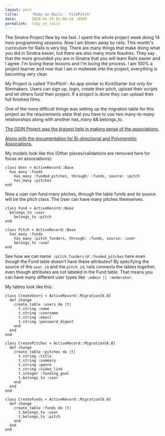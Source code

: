 ```yaml
---
layout: post
title:      "Ruby on Rails - FilmPitch"
date:       2020-01-29 01:06:10 -0500
permalink:  ruby_on_rails
---
```



The Sinatra Project flew by me fast. I spent the whole project week doing 14 hour programming sessions. Now I am blown away by rails. This month's curriculum for Rails is very big. There are many things that make doing what you did in Sinatra easier, but there are also  many more feautres. They say that the more grounded you are in Sinatra that you will learn Rails easier and I agree. I'm loving these lessons and I'm loving the process. I am 100% a project learner and now that I am in midweek into the project, everything is becoming very clear. 

My Project is called 'FilmPitch': An app similar to KickStarter but only for filmmakers. Users can sign up, login, create their pitch, upload their scripts and let others fund their project. If a project is done they can upload their full finished films.

One of the more difficult things was setting up the migration table for this project as the requirements state that you have to use two many-to-many relationships along with another has_many && belongs_to.

[The ODIN Project was the biggest help in making sense of the associations.](https://www.theodinproject.com/courses/ruby-on-rails/lessons/active-record-associations)

[Along with the documentation for Bi-directional and Polymorphic Associations.](https://guides.rubyonrails.org/association_basics.html#bi-directional-associations)

My models look like this (Other pieces/validations are removed here for focus on associations):

```
class User < ActiveRecord::Base
  has_many :funds
	has_many :funded_pitches, through: :funds, source: :pitch
	has_many :pitches
end
```

Now a user can fund many pitches, through the table funds and its source will be the pitch class. The User can have many pitches themselves.

```
class Fund < ActiveRecord::Base
  belongs_to :user
	belongs_to :pitch
end
```

```
class Pitch < ActiveRecord::Base
  has_many :funds
	has_many :pitch_funders, through: :funds, source: :user
	belongs_to :user
end
```

See how we can name` :pitch_funders` or `:funded_pitches` here even though the Fund table doesn't have these attributes?  By specifying the source of the `user_id` and the `pitch_id`, rails connects the tables together, even though attributes are not labeled in the Fund table. That means you can have many different user types like` :admin || :moderator`. 


My tables look like this:

```
class CreateUsers < ActiveRecord::Migration[6.0]
  def change
    create_table :users do |t|
      t.string :name
      t.string :username
      t.string :email
      t.string :password_digest
    end
  end
end
```

```
class CreatePitches < ActiveRecord::Migration[6.0]
  def change
    create_table :pitches do |t|
      t.string :title
      t.string :summary
      t.string :genre
      t.string :video_link
      t.integer :funding_goal
      t.belongs_to :user
    end
  end
end
```

```
class CreateFunds < ActiveRecord::Migration[6.0]
  def change
    create_table :funds do |t|
      t.belongs_to :user
      t.belongs_to :pitch
    end
  end
end
```
